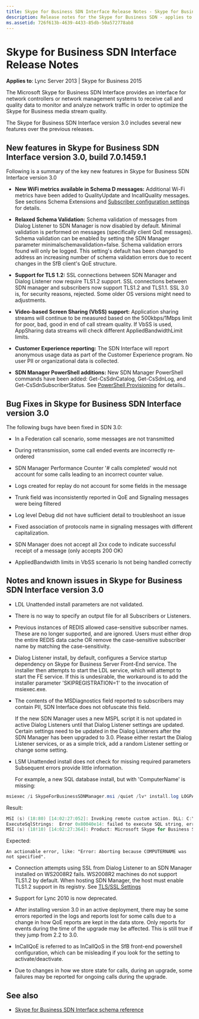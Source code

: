 ```yaml
---
title: Skype for Business SDN Interface Release Notes - Skype for Business 2015
description: Release notes for the Skype for Business SDN - applies to Lync Server 2013 \ Skype for Business 2015.
ms.assetid: 726f613b-4639-4433-85db-50a572778ab8
---
```


# Skype for Business SDN Interface Release Notes

 **Applies to**: Lync Server 2013 \| Skype for Business 2015

The Microsoft Skype for Business SDN Interface provides an interface for network controllers or network management systems to receive call and quality data to monitor and analyze network traffic in order to optimize the Skype for Business media stream quality.
  
The Skype for Business SDN Interface version 3.0 includes several new features over the previous releases.

## New features in Skype for Business SDN Interface version 3.0, build 7.0.1459.1

Following is a summary of the key new features in Skype for Business SDN Interface version 3.0
  
- **New WiFi metrics available in Schema D messages:** Additional Wi-Fi metrics have been added to QualityUpdate and IncallQuality messages. See sections Schema Extensions and [Subscriber configuration settings](configuring-sdn-interface-using-the-command-prompt.md#bk_subscriber) for details.

- **Relaxed Schema Validation:** Schema validation of messages from Dialog Listener to SDN Manager is now disabled by default. Minimal validation is performed on messages (specifically client QoE messages). Schema validation can be enabled by setting the SDN Manager parameter minimalschemavalidation=false. Schema validation errors found will only be logged. This setting's default has been changed to address an increasing number of schema validation errors due to recent changes in the SfB client's QoE structure.

- **Support for TLS 1.2:** SSL connections between SDN Manager and Dialog Listener now require TLS1.2 support. SSL connections between SDN manager and subscribers now support TLS1.2 and TLS1.1. SSL 3.0 is, for security reasons, rejected. Some older OS versions might need to adjustments.

- **Video-based Screen Sharing (VbSS) support:** Application sharing streams will continue to be measured based on the 500kbps/1Mbps limit for poor, bad, good in end of call stream quality. If VbSS is used, AppSharing data streams will check different AppliedBandwidthLimit limits.

- **Customer Experience reporting:** The SDN Interface will report anonymous usage data as part of the Customer Experience program. No user PII or organizational data is collected.

- **SDN Manager PowerShell additions:** New SDN Manager PowerShell commands have been added: Get-CsSdnCatalog, Get-CsSdnLog, and Get-CsSdnSubscriberStatus. See [PowerShell Provisioning](powershell-provisioning.md) for details..

## Bug Fixes in Skype for Business SDN Interface version 3.0

The following bugs have been fixed in SDN 3.0:
  
- In a Federation call scenario, some messages are not transmitted

- During retransmission, some call ended events are incorrectly re-ordered

- SDN Manager Performance Counter '# calls completed' would not account for some calls leading to an incorrect counter value.

- Logs created for replay do not account for some fields in the message

- Trunk field was inconsistently reported in QoE and Signaling messages were being filtered

- Log level Debug did not have sufficient detail to troubleshoot an issue

- Fixed association of protocols name in signaling messages with different capitalization.

- SDN Manager does not accept all 2xx code to indicate successful receipt of a message (only accepts 200 OK)

- AppliedBandwidth limits in VbSS scenario Is not being handled correctly

## Notes and known issues in Skype for Business SDN Interface version 3.0

- LDL Unattended install parameters are not validated.

- There is no way to specify an output file for all Subscribers or Listeners.

- Previous instances of REDIS allowed case-sensitive subscriber names. These are no longer supported, and are ignored. Users must either drop the entire REDIS data cache OR remove the case-sensitive subscriber name by matching the case-sensitivity.

- Dialog Listener install, by default, configures a Service startup dependency on Skype for Business Server Front-End service. The installer then attempts to start the LDL service, which will attempt to start the FE service. If this is undesirable, the workaround is to add the installer parameter 'SKIPREGISTRATION=1' to the invocation of msiexec.exe.

- The contents of the MSDiagnostics field reported to subscribers may contain PII, SDN Interface does not obfuscate this field.

    If the new SDN Manager uses a new MSPL script it is not updated in active Dialog Listeners until that Dialog Listener settings are updated. Certain settings need to be updated in the Dialog Listeners after the SDN Manager has been upgraded to 3.0. Please either restart the Dialog Listener services, or as a simple trick, add a random Listener setting or change some setting.

- LSM Unattended install does not check for missing required parameters Subsequent errors provide little information.

    For example, a new SQL database install, but with 'ComputerName' is missing:

```powershell
msiexec /i SkypeForBusinessSDNManager.msi /quiet /lv* install.log LOGPATH=c:\\Temp TOPOLOGY=2 DATABASE_SERVER=dblneprod
  ```

  Result:

  ```powershell
  MSI (s) (18:80) [14:02:27:052]: Invoking remote custom action. DLL: C:\\Windows\\Installer\\MSI1D29.tmp, Entrypoint: ExecuteSqlStrings
ExecuteSqlStrings:  Error 0x80040e14: failed to execute SQL string, error: An object or column name is missing or empty. For SELECT INTO statements, verify each column has a name. For other statements, look for empty alias names. Aliases defined as "" or are not allowed. Change the alias to a valid name., SQL key: CreateUserScript25 SQL string: BEGIN TRY CREATE USER  FROM LOGIN$ END TRY BEGIN CATCH END CATCH
MSI (s) (18!10) [14:02:27:364]: Product: Microsoft Skype for Business SDN Manager -- Error 26204. Error -2147217900: failed to execute SQL string, error detail: An object or column name is missing or empty. For SELECT INTO statements, verify each column has a name. For other statements, look for empty alias names. Aliases defined as "" or [] are not allowed. Change the alias to a valid name., SQL key: CreateUserScript25 SQL string: BEGIN TRY CREATE USER [] FROM LOGIN[\\$] END TRY BEGIN CATCH END CATCH

  ```

  Expected:

`An actionable error, like: "Error: Aborting because COMPUTERNAME was not specified".` 

- Connection attempts using SSL from Dialog Listener to an SDN Manager installed on WS2008R2 fails. WS2008R2 machines do not support TLS1.2 by default. When hosting SDN Manager, the host must enable TLS1.2 support in its registry. See [TLS/SSL Settings](https://technet.microsoft.com/library/dn786418%28v=ws.11%29.aspx)

- Support for Lync 2010 is now deprecated.

- After installing version 3.0 in an active deployment, there may be some errors reported in the logs and reports lost for some calls due to a change in how QoE reports are kept in the data store. Only reports for events during the time of the upgrade may be affected. This is still true if they jump from 2.2 to 3.0.

- InCallQoE is referred to as InCallQoS in the SfB front-end powershell configuration, which can be misleading if you look for the setting to activate/deactivate.

- Due to changes in how we store state for calls, during an upgrade, some failures may be reported for ongoing calls during the upgrade.

## See also

<a name="bk_addresources"> </a>

- [Skype for Business SDN Interface schema reference](https://msdn.microsoft.com/library/b64912bd-27b1-40c6-99ab-8984f8706bd3.aspx)
